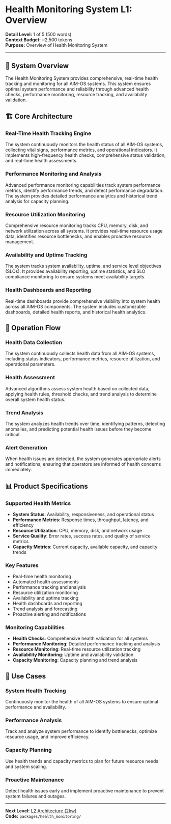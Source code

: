 # Health Monitoring System L1: Overview

**Detail Level:** 1 of 5 (500 words)  
**Context Budget:** ~2,500 tokens  
**Purpose:** Overview of Health Monitoring System  

---

## 🎯 **System Overview**

The Health Monitoring System provides comprehensive, real-time health tracking and monitoring for all AIM-OS systems. This system ensures optimal system performance and reliability through advanced health checks, performance monitoring, resource tracking, and availability validation.

## 🏗️ **Core Architecture**

### **Real-Time Health Tracking Engine**
The system continuously monitors the health status of all AIM-OS systems, collecting vital signs, performance metrics, and operational indicators. It implements high-frequency health checks, comprehensive status validation, and real-time health assessments.

### **Performance Monitoring and Analysis**
Advanced performance monitoring capabilities track system performance metrics, identify performance trends, and detect performance degradation. The system provides detailed performance analytics and historical trend analysis for capacity planning.

### **Resource Utilization Monitoring**
Comprehensive resource monitoring tracks CPU, memory, disk, and network utilization across all systems. It provides real-time resource usage data, identifies resource bottlenecks, and enables proactive resource management.

### **Availability and Uptime Tracking**
The system tracks system availability, uptime, and service level objectives (SLOs). It provides availability reporting, uptime statistics, and SLO compliance monitoring to ensure systems meet availability targets.

### **Health Dashboards and Reporting**
Real-time dashboards provide comprehensive visibility into system health across all AIM-OS components. The system includes customizable dashboards, detailed health reports, and historical health analytics.

## 🔄 **Operation Flow**

### **Health Data Collection**
The system continuously collects health data from all AIM-OS systems, including status indicators, performance metrics, resource utilization, and operational parameters.

### **Health Assessment**
Advanced algorithms assess system health based on collected data, applying health rules, threshold checks, and trend analysis to determine overall system health status.

### **Trend Analysis**
The system analyzes health trends over time, identifying patterns, detecting anomalies, and predicting potential health issues before they become critical.

### **Alert Generation**
When health issues are detected, the system generates appropriate alerts and notifications, ensuring that operators are informed of health concerns immediately.

## 📊 **Product Specifications**

### **Supported Health Metrics**
- **System Status**: Availability, responsiveness, and operational status
- **Performance Metrics**: Response times, throughput, latency, and efficiency
- **Resource Utilization**: CPU, memory, disk, and network usage
- **Service Quality**: Error rates, success rates, and quality of service metrics
- **Capacity Metrics**: Current capacity, available capacity, and capacity trends

### **Key Features**
- Real-time health monitoring
- Automated health assessments
- Performance tracking and analysis
- Resource utilization monitoring
- Availability and uptime tracking
- Health dashboards and reporting
- Trend analysis and forecasting
- Proactive alerting and notifications

### **Monitoring Capabilities**
- **Health Checks**: Comprehensive health validation for all systems
- **Performance Monitoring**: Detailed performance tracking and analysis
- **Resource Monitoring**: Real-time resource utilization tracking
- **Availability Monitoring**: Uptime and availability validation
- **Capacity Monitoring**: Capacity planning and trend analysis

## 🎯 **Use Cases**

### **System Health Tracking**
Continuously monitor the health of all AIM-OS systems to ensure optimal performance and availability.

### **Performance Analysis**
Track and analyze system performance to identify bottlenecks, optimize resource usage, and improve efficiency.

### **Capacity Planning**
Use health trends and capacity metrics to plan for future resource needs and system scaling.

### **Proactive Maintenance**
Detect health issues early and implement proactive maintenance to prevent system failures and outages.

---

**Next Level:** [L2 Architecture (2kw)](L2_architecture.md)  
**Code:** `packages/health_monitoring/`
